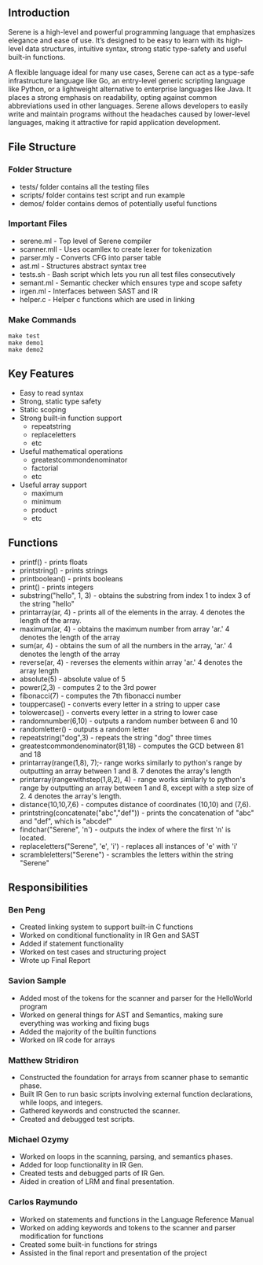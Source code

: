 ## Introduction

Serene is a high-level and powerful programming language that emphasizes elegance and ease of use. It’s designed to be easy to learn with its high-level data structures, intuitive syntax, strong static type-safety and useful built-in functions.

A flexible language ideal for many use cases, Serene can act as a type-safe infrastructure language like Go, an entry-level generic scripting language like Python, or a lightweight alternative to enterprise languages like Java. It places a strong emphasis on readability, opting against common abbreviations used in other languages. Serene allows developers to easily write and maintain programs without the headaches caused by lower-level languages, making it attractive for rapid application development.

## File Structure

### Folder Structure
- tests/ folder contains all the testing files
- scripts/ folder contains test script and run example
- demos/ folder contains demos of potentially useful functions

### Important Files
- serene.ml - Top level of Serene compiler
- scanner.mll - Uses ocamllex to create lexer for tokenization
- parser.mly - Converts CFG into parser table
- ast.ml - Structures abstract syntax tree
- tests.sh - Bash script which lets you run all test files consecutively
- semant.ml - Semantic checker which ensures type and scope safety
- irgen.ml - Interfaces between SAST and IR
- helper.c - Helper c functions which are used in linking

### Make Commands

```
make test
make demo1
make demo2
```

## Key Features

- Easy to read syntax
- Strong, static type safety
- Static scoping
- Strong built-in function support
  - repeatstring
  - replaceletters
  - etc
- Useful mathematical operations
  - greatestcommondenominator
  - factorial
  - etc
- Useful array support
  - maximum
  - minimum
  - product
  - etc

## Functions
- printf() - prints floats
- printstring() - prints strings
- printboolean() - prints booleans
- print() - prints integers
- substring("hello", 1, 3) - obtains the substring from index 1 to index 3 of the string "hello"
- printarray(ar, 4) - prints all of the elements in the array. 4 denotes the length of the array.
- maximum(ar, 4) - obtains the maximum number from array 'ar.' 4 denotes the length of the array
- sum(ar, 4) - obtains the sum of all the numbers in the array, 'ar.'  4 denotes the length of the array
- reverse(ar, 4) - reverses the elements within array 'ar.' 4 denotes the array length
- absolute(5) - absolute value of 5
- power(2,3) - computes 2 to the 3rd power
- fibonacci(7) - computes the 7th fibonacci number
- touppercase() - converts every letter in a string to upper case
- tolowercase() - converts every letter in a string to lower case
- randomnumber(6,10) - outputs a random number between 6 and 10
- randomletter() - outputs a random letter
- repeatstring("dog",3) - repeats the string "dog" three times
- greatestcommondenominator(81,18) - computes the GCD between 81 and 18
- printarray(range(1,8), 7);- range works similarly to python's range by outputting an array between 1 and 8. 7 denotes the array's length
- printarray(rangewithstep(1,8,2), 4) -  range works similarly to python's range by outputting an array between 1 and 8, except with a step size of 2. 4 denotes the array's length.
- distance(10,10,7,6) - computes distance of coordinates (10,10) and (7,6).
- printstring(concatenate("abc","def")) - prints the concatenation of "abc" and "def", which is "abcdef"
- findchar("Serene", 'n') - outputs the index of where the first 'n' is located.
- replaceletters("Serene", 'e', 'i') - replaces all instances of 'e' with 'i'
- scrambleletters("Serene") - scrambles the letters within the string "Serene"

## Responsibilities

### Ben Peng
- Created linking system to support built-in C functions
- Worked on conditional functionality in IR Gen and SAST
- Added if statement functionality
- Worked on test cases and structuring project
- Wrote up Final Report

### Savion Sample
- Added most of the tokens for the scanner and parser for the HelloWorld program
- Worked on general things for AST and Semantics, making sure everything was working and fixing bugs
- Added the majority of the builtin functions
- Worked on IR code for arrays

### Matthew Stridiron
- Constructed the foundation for arrays from scanner phase to semantic phase.
- Built IR Gen to run basic scripts involving external function declarations, while loops, and integers.
- Gathered keywords and constructed the scanner.
- Created and debugged test scripts.

### Michael Ozymy
- Worked on loops in the scanning, parsing, and semantics phases.
- Added for loop functionality in IR Gen.
- Created tests and debugged parts of IR Gen.
- Aided in creation of LRM and final presentation.

### Carlos Raymundo
- Worked on statements and functions in the Language Reference Manual
- Worked on adding keywords and tokens to the scanner and parser modification for functions
- Created some built-in functions for strings
- Assisted in the final report and presentation of the project
